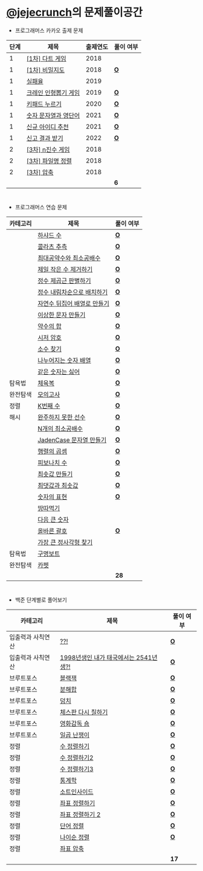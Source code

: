# [@jejecrunch](https://github.com/jejecrunch)의 문제풀이공간

-   프로그래머스 카카오 출제 문제

| 단계 | 제목                                                                             | 출제연도 | 풀이 여부                                                                                            |
| ---- | -------------------------------------------------------------------------------- | -------- | ---------------------------------------------------------------------------------------------------- |
| 1    | [[1차] 다트 게임](https://programmers.co.kr/learn/courses/30/lessons/17682)      | 2018     |                                                                                                      |
| 1    | [[1차] 비밀지도](https://programmers.co.kr/learn/courses/30/lessons/17681)       | 2018     | [**O**](https://github.com/jejecrunch/2021-winter-kakao/blob/main/jejecrunch/programmers/17681.java) |
| 1    | [실패율](https://programmers.co.kr/learn/courses/30/lessons/42889)               | 2019     |                                                                                                      |
| 1    | [크레인 인형뽑기 게임](https://programmers.co.kr/learn/courses/30/lessons/64061) | 2019     | [**O**](https://github.com/jejecrunch/2021-winter-kakao/blob/main/jejecrunch/programmers/64061.java) |
| 1    | [키패드 누르기](https://programmers.co.kr/learn/courses/30/lessons/67256)        | 2020     | [**O**](https://github.com/jejecrunch/2021-winter-kakao/blob/main/jejecrunch/programmers/67256.java) |
| 1    | [숫자 문자열과 영단어](https://programmers.co.kr/learn/courses/30/lessons/81301) | 2021     | [**O**](https://github.com/jejecrunch/2021-winter-kakao/blob/main/jejecrunch/programmers/81301.java) |
| 1    | [신규 아이디 추천](https://programmers.co.kr/learn/courses/30/lessons/72410)     | 2021     | [**O**](https://github.com/jejecrunch/2021-winter-kakao/blob/main/jejecrunch/programmers/72410.java) |
| 1    | [신고 결과 받기](https://programmers.co.kr/learn/courses/30/lessons/92334)       | 2022     | [**O**](https://github.com/jejecrunch/2021-winter-kakao/blob/main/jejecrunch/programmers/92334.java) |
| 2    | [[3차] n진수 게임](https://programmers.co.kr/learn/courses/30/lessons/17687)     | 2018     |                                                                                                      |
| 2    | [[3차] 파일명 정렬](https://programmers.co.kr/learn/courses/30/lessons/17686)    | 2018     |                                                                                                      |
| 2    | [[3차] 압축](https://programmers.co.kr/learn/courses/30/lessons/17684)           | 2018     |                                                                                                      |
|      |                                                                                  |          | **6**                                                                                                |

#

-   프로그래머스 연습 문제

| 카테고리 | 제목                                                                                    | 풀이 여부                                                                                            |
| -------- | --------------------------------------------------------------------------------------- | ---------------------------------------------------------------------------------------------------- |
|          | [하샤드 수](https://programmers.co.kr/learn/courses/30/lessons/12947)                   | [**O**](https://github.com/jejecrunch/2021-winter-kakao/blob/main/jejecrunch/programmers/12947.java) |
|          | [콜라츠 추측](https://programmers.co.kr/learn/courses/30/lessons/12943)                 | [**O**](https://github.com/jejecrunch/2021-winter-kakao/blob/main/jejecrunch/programmers/12943.java) |
|          | [최대공약수와 최소공배수](https://programmers.co.kr/learn/courses/30/lessons/12935)     | [**O**](https://github.com/jejecrunch/2021-winter-kakao/blob/main/jejecrunch/programmers/12935.java) |
|          | [제일 작은 수 제거하기](https://programmers.co.kr/learn/courses/30/lessons/12940)       | [**O**](https://github.com/jejecrunch/2021-winter-kakao/blob/main/jejecrunch/programmers/12940.java) |
|          | [정수 제곱근 판별하기](https://programmers.co.kr/learn/courses/30/lessons/12934)        | [**O**](https://github.com/jejecrunch/2021-winter-kakao/blob/main/jejecrunch/programmers/12934.java) |
|          | [정수 내림차순으로 배치하기](https://programmers.co.kr/learn/courses/30/lessons/12933)  | [**O**](https://github.com/jejecrunch/2021-winter-kakao/blob/main/jejecrunch/programmers/12933.java) |
|          | [자연수 뒤집어 배열로 만들기](https://programmers.co.kr/learn/courses/30/lessons/12932) | [**O**](https://github.com/jejecrunch/2021-winter-kakao/blob/main/jejecrunch/programmers/12932.java) |
|          | [이상한 문자 만들기](https://programmers.co.kr/learn/courses/30/lessons/12930)          | [**O**](https://github.com/jejecrunch/2021-winter-kakao/blob/main/jejecrunch/programmers/12930.java) |
|          | [약수의 합](https://programmers.co.kr/learn/courses/30/lessons/12928)                   | [**O**](https://github.com/jejecrunch/2021-winter-kakao/blob/main/jejecrunch/programmers/12928.java) |
|          | [시저 암호](https://programmers.co.kr/learn/courses/30/lessons/12932)                   | [**O**](https://github.com/jejecrunch/2021-winter-kakao/blob/main/jejecrunch/programmers/12926.java) |
|          | [소수 찾기](https://programmers.co.kr/learn/courses/30/lessons/12921)                   | [**O**](https://github.com/jejecrunch/2021-winter-kakao/blob/main/jejecrunch/programmers/12921.java) |
|          | [나누어지는 숫자 배열](https://programmers.co.kr/learn/courses/30/lessons/12910)        | [**O**](https://github.com/jejecrunch/2021-winter-kakao/blob/main/jejecrunch/programmers/12910.java) |
|          | [같은 숫자는 싫어](https://programmers.co.kr/learn/courses/30/lessons/12906)            | [**O**](https://github.com/jejecrunch/2021-winter-kakao/blob/main/jejecrunch/programmers/12906.java) |
| 탐욕법   | [체육복](https://programmers.co.kr/learn/courses/30/lessons/42862)                      | [**O**](https://github.com/jejecrunch/2021-winter-kakao/blob/main/jejecrunch/programmers/42862.java) |
| 완전탐색 | [모의고사](https://programmers.co.kr/learn/courses/30/lessons/42840)                    | [**O**](https://github.com/jejecrunch/2021-winter-kakao/blob/main/jejecrunch/programmers/42840.java) |
| 정렬     | [K번째 수](https://programmers.co.kr/learn/courses/30/lessons/42748)                    | [**O**](https://github.com/jejecrunch/2021-winter-kakao/blob/main/jejecrunch/programmers/42748.java) |
| 해시     | [완주하지 못한 선수](https://programmers.co.kr/learn/courses/30/lessons/42576)          | [**O**](https://github.com/jejecrunch/2021-winter-kakao/blob/main/jejecrunch/programmers/42576.java) |
|          | [N개의 최소공배수](https://programmers.co.kr/learn/courses/30/lessons/12953)            | [**O**](https://github.com/jejecrunch/2021-winter-kakao/blob/main/jejecrunch/programmers/12953.java) |
|          | [JadenCase 문자열 만들기](https://programmers.co.kr/learn/courses/30/lessons/12951)     | [**O**](https://github.com/jejecrunch/2021-winter-kakao/blob/main/jejecrunch/programmers/12951.java) |
|          | [행렬의 곱셈](https://programmers.co.kr/learn/courses/30/lessons/12949)                 | [**O**](https://github.com/jejecrunch/2021-winter-kakao/blob/main/jejecrunch/programmers/12949.java) |
|          | [피보나치 수](https://programmers.co.kr/learn/courses/30/lessons/12945)                 | [**O**](https://github.com/jejecrunch/2021-winter-kakao/blob/main/jejecrunch/programmers/12945.java) |
|          | [최솟값 만들기](https://programmers.co.kr/learn/courses/30/lessons/12941)               | [**O**](https://github.com/jejecrunch/2021-winter-kakao/blob/main/jejecrunch/programmers/12941.java) |
|          | [최댓값과 최솟값](https://programmers.co.kr/learn/courses/30/lessons/12939)             | [**O**](https://github.com/jejecrunch/2021-winter-kakao/blob/main/jejecrunch/programmers/12939.java) |
|          | [숫자의 표현](https://programmers.co.kr/learn/courses/30/lessons/12924)                 | [**O**](https://github.com/jejecrunch/2021-winter-kakao/blob/main/jejecrunch/programmers/12924.java) |
|          | [땅따먹기](https://programmers.co.kr/learn/courses/30/lessons/12913)                    |                                                                                                      |
|          | [다음 큰 숫자](https://programmers.co.kr/learn/courses/30/lessons/12911)                |                                                                                                      |
|          | [올바른 괄호](https://programmers.co.kr/learn/courses/30/lessons/12909)                 | [**O**](https://github.com/jejecrunch/2021-winter-kakao/blob/main/jejecrunch/programmers/12909.java) |
|          | [가장 큰 정사각형 찾기](https://programmers.co.kr/learn/courses/30/lessons/12905)       |                                                                                                      |
| 탐욕법   | [구명보트](https://programmers.co.kr/learn/courses/30/lessons/42862)                    |                                                                                                      |
| 완전탐색 | [카펫](https://programmers.co.kr/learn/courses/30/lessons/42862)                        |                                                                                                      |
|          |                                                                                         | **28**                                                                                               |

#

-   백준 단계별로 풀어보기

| 카테고리          | 제목                                                                           | 풀이 여부                                                                                                       |
| ----------------- | ------------------------------------------------------------------------------ | --------------------------------------------------------------------------------------------------------------- |
| 입출력과 사칙연산 | [??!](https://www.acmicpc.net/problem/10926)                                   | [**O**](https://github.com/jejecrunch/2021-winter-kakao/blob/main/jejecrunch/BAEKJOON/Surprised_10926.java)     |
| 입출력과 사칙연산 | [1998년생인 내가 태국에서는 2541년생?!](https://www.acmicpc.net/problem/18108) | [**O**](https://github.com/jejecrunch/2021-winter-kakao/blob/main/jejecrunch/BAEKJOON/BUDtoAD_18108.java)       |
| 브루트포스        | [블랙잭](https://www.acmicpc.net/problem/2798)                                 | [**O**](https://github.com/jejecrunch/2021-winter-kakao/blob/main/jejecrunch/BAEKJOON/Blackjack_2798.java)      |
| 브루트포스        | [분해합](https://www.acmicpc.net/problem/2231)                                 | [**O**](https://github.com/jejecrunch/2021-winter-kakao/blob/main/jejecrunch/BAEKJOON/Decompose_2231.java)      |
| 브루트포스        | [덩치](https://www.acmicpc.net/problem/7568)                                   | [**O**](https://github.com/jejecrunch/2021-winter-kakao/blob/main/jejecrunch/BAEKJOON/Bulk_7568.java)           |
| 브루트포스        | [체스판 다시 칠하기](https://www.acmicpc.net/problem/1018)                     | [**O**](https://github.com/jejecrunch/2021-winter-kakao/blob/main/jejecrunch/BAEKJOON/Repaint_1018.java)        |
| 브루트포스        | [영화감독 숌](https://www.acmicpc.net/problem/1436)                            | [**O**](https://github.com/jejecrunch/2021-winter-kakao/blob/main/jejecrunch/BAEKJOON/DirectorSyom_1436.java)   |
| 브루트포스        | [일곱 난쟁이](https://www.acmicpc.net/problem/2309)                            | [**O**](https://github.com/jejecrunch/2021-winter-kakao/blob/main/jejecrunch/BAEKJOON/SevenDwarfs_2309.java)    |
| 정렬              | [수 정렬하기](https://www.acmicpc.net/problem/2750)                            | [**O**](https://github.com/jejecrunch/2021-winter-kakao/blob/main/jejecrunch/BAEKJOON/SortNumber_2750.java)     |
| 정렬              | [수 정렬하기2](https://www.acmicpc.net/problem/2751)                           | [**O**](https://github.com/jejecrunch/2021-winter-kakao/blob/main/jejecrunch/BAEKJOON/SortNumber2_2751.java)    |
| 정렬              | [수 정렬하기3](https://www.acmicpc.net/problem/10989)                          | [**O**](https://github.com/jejecrunch/2021-winter-kakao/blob/main/jejecrunch/BAEKJOON/SortNumber3_10989.java)   |
| 정렬              | [통계학](https://www.acmicpc.net/problem/2108)                                 | [**O**](https://github.com/jejecrunch/2021-winter-kakao/blob/main/jejecrunch/BAEKJOON/Statistics_2108.java)     |
| 정렬              | [소트인사이드](https://www.acmicpc.net/problem/1427)                           | [**O**](https://github.com/jejecrunch/2021-winter-kakao/blob/main/jejecrunch/BAEKJOON/SortInside_1427.java)     |
| 정렬              | [좌표 정렬하기](https://www.acmicpc.net/problem/11650)                         | [**O**](https://github.com/jejecrunch/2021-winter-kakao/blob/main/jejecrunch/BAEKJOON/SortLocation_11650.java)  |
| 정렬              | [좌표 정렬하기 2](https://www.acmicpc.net/problem/11651)                       | [**O**](https://github.com/jejecrunch/2021-winter-kakao/blob/main/jejecrunch/BAEKJOON/SortLocation2_11651.java) |
| 정렬              | [단어 정렬](https://www.acmicpc.net/problem/1181)                              | [**O**](https://github.com/jejecrunch/2021-winter-kakao/blob/main/jejecrunch/BAEKJOON/Word_1181.java)           |
| 정렬              | [나이순 정렬](https://www.acmicpc.net/problem/10814)                           | [**O**](https://github.com/jejecrunch/2021-winter-kakao/blob/main/jejecrunch/BAEKJOON/SortOlder_10814.java)     |
| 정렬              | [좌표 압축](https://www.acmicpc.net/problem/18870)                             |                                                                                                                 |
|                   |                                                                                | **17**                                                                                                          |
